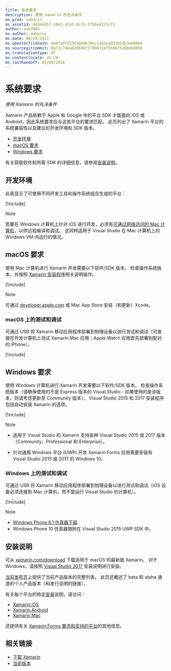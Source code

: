 ```yaml
---
title: 系统要求
description: 使用 Xamarin 的先决条件
ms.prod: xamarin
ms.assetid: dd344d57-18e2-42a5-8c15-3f5be4123c72
author: asb3993
ms.author: amburns
ms.date: 08/28/2017
ms.openlocfilehash: eb0fabf55362888b766c13d1ead3f82db3e680b4
ms.sourcegitcommit: 0a72c7dea020b965378b6314f558bf5360dbd066
ms.translationtype: HT
ms.contentlocale: zh-CN
ms.lasthandoff: 05/09/2018
---
```

# <a name="system-requirements"></a>系统要求

_使用 Xamarin 的先决条件_

Xamarin 产品依赖于 Apple 和 Google 中的平台 SDK 才能面向 iOS 或 Android，因此系统要求应与这些平台的要求匹配。 此页列出了 Xamarin 平台的系统兼容性以及建议的开发环境和 SDK 版本。

- [开发环境](#devenv)
- [macOS 要求](#mac)
- [Windows 要求](#windows)

有关获取软件和所需 SDK 的详细信息，请参阅[安装说明](#install)。

<a name="devenv" />

## <a name="development-environments"></a>开发环境

此表显示了可使用不同开发工具和操作系统组合生成的平台：

[!include[](~/cross-platform/includes/development-environment.md)]


> [!NOTE]
> 若要在 Windows 计算机上针对 iOS 进行开发，必须有[可通过网络访问的 Mac 计算机](~/ios/get-started/installation/windows/connecting-to-mac/index.md)，以供远程编译和调试。 这同样适用于 Visual Studio 在 Mac 计算机上的 Windows VM 内运行的情况。

<a name="mac" />

## <a name="macos-requirements"></a>macOS 要求

使用 Mac 计算机进行 Xamarin 开发需要以下软件/SDK 版本。 检查操作系统版本，并按照 [Xamarin 安装程序](#install)相关说明操作。

[!include[](~/cross-platform/includes/macos-requirements.md)]

> [!NOTE]
> 可通过 [developer.apple.com](https://developer.apple.com/xcode/download/) 或 Mac App Store 安装（和更新）Xcode。

### <a name="testing--debugging-on-macos"></a>macOS 上的测试和调试

可通过 USB 将 Xamarin 移动应用程序部署到物理设备以进行测试和调试（可直接在开发计算机上测试 Xamarin.Mac 应用；Apple Watch 应用首先部署到配对的 iPhone）。

[!include[](~/cross-platform/includes/macos-testing.md)]


<a name="windows" />

## <a name="windows-requirements"></a>Windows 要求

使用 Windows 计算机进行 Xamarin 开发需要以下软件/SDK 版本。
检查操作系统版本（请确保使用的不是 Express 版本的 Visual Studio - 如果使用的是该版本，则请考虑更新至 Community 版本）。
Visual Studio 2015 和 2017 安装程序包括自动安装 Xamarin 的选项。

[!include[](~/cross-platform/includes/windows-requirements.md)]


> [!NOTE]
>
>* 适用于 Visual Studio 的 Xamarin 支持各种 Visual Studio 2015 或 2017 版本（Community、Professional 和 Enterprise）。
>
>* 针对通用 Windows 平台 (UWP) 开发 Xamarin.Forms 应用需要安装有 Visual Studio 2015 或 2017 的 Windows 10。


### <a name="testing--debugging-on-windows"></a>Windows 上的测试和调试

可通过 USB 将 Xamarin 移动应用程序部署到物理设备以进行测试和调试（iOS 设备必须连接到 Mac 计算机，而不是运行 Visual Studio 的计算机）。

[!include[](~/cross-platform/includes/windows-testing.md)]


> [!NOTE]
>
>* [Windows Phone 8.1 仿真器下载](https://www.microsoft.com/download/details.aspx?id=43719).
>* Windows Phone 10 仿真器随附在 Visual Studio 2015 UWP SDK 中。

<a name="install" />

## <a name="installation-instructions"></a>安装说明

可从 [xamarin.com/download](http://xamarin.com/download) 下载适用于 macOS 的最新版 Xamarin。 对于 Windows，请按照 [Visual Studio 2017](https://docs.microsoft.com/visualstudio/install/install-visual-studio) 安装说明进行安装。

[当前发布页](http://developer.xamarin.com/releases/current/)上提供了当前产品版本的完整列表。 此页还概述了 beta 和 alpha 通道的个人产品版本（和发行说明的链接）。

有关每个平台的特定[安装](~/cross-platform/get-started/installation/index.md)说明，请访问：

- [Xamarin.iOS](~/ios/get-started/installation/index.md)
- [Xamarin.Android](~/android/get-started/installation/index.md)
- [Xamarin.Mac](~/mac/get-started/installation.md)

还提供有关 [Xamarin.Forms 要求和支持的平台](~/xamarin-forms/get-started/installation.md)的其他信息。


## <a name="related-links"></a>相关链接

- [下载 Xamarin](https://xamarin.com/download/)
- [当前版本](https://developer.xamarin.com/releases/current/)

